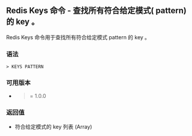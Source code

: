 ## Redis Keys 命令 - 查找所有符合给定模式( pattern)的 key 。
Redis Keys 命令用于查找所有符合给定模式 pattern 的 key 。

### 语法
```
> KEYS PATTERN
```

### 可用版本
- >= 1.0.0

### 返回值
- 符合给定模式的 key 列表 (Array)
